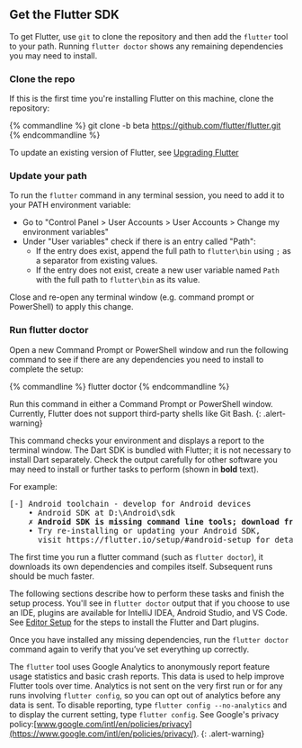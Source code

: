 ## Get the Flutter SDK

To get Flutter, use `git` to clone the repository and then add the `flutter` tool to your path.
Running `flutter doctor` shows any remaining dependencies you may need to install.

### Clone the repo

If this is the first time you're installing Flutter on this machine, clone the
repository:

{% commandline %}
git clone -b beta https://github.com/flutter/flutter.git
{% endcommandline %}

To update an existing version of Flutter, see [Upgrading Flutter](/upgrading/)

### Update your path

To run the `flutter` command in any terminal session, you need to add it to your PATH environment variable:

* Go to "Control Panel > User Accounts > User Accounts > Change my environment variables"
* Under "User variables" check if there is an entry called "Path":
    * If the entry does exist, append the full path to `flutter\bin` using `;` as a separator from existing values.
    * If the entry does not exist, create a new user variable named `Path` with the full path to `flutter\bin` as its value.

Close and re-open any terminal window (e.g. command prompt or PowerShell) to apply this change.

### Run flutter doctor

Open a new Command Prompt or PowerShell window and run the following command to
see if there  are any dependencies you need to install to complete the setup:

{% commandline %}
flutter doctor
{% endcommandline %}

Run this command in either a Command Prompt or PowerShell window. Currently, Flutter does
not support third-party shells like Git Bash.
{: .alert-warning}

This command checks your environment and displays a report to the terminal window.
The Dart SDK is bundled with Flutter; it is not necessary to install Dart separately.
Check the output carefully for other software you may need to install or further 
tasks to perform (shown in **bold** text).

For example:
<pre>
[-] Android toolchain - develop for Android devices
    • Android SDK at D:\Android\sdk
    <strong>✗ Android SDK is missing command line tools; download from https://goo.gl/XxQghQ</strong>
    • Try re-installing or updating your Android SDK,
      visit https://flutter.io/setup/#android-setup for detailed instructions.
</pre>

The first time you run a flutter command (such as `flutter doctor`), it downloads its own dependencies and compiles
itself. Subsequent runs should be much faster.

The following sections describe how to perform these tasks and finish the setup process.
You'll see in `flutter doctor` output that if you choose to use an IDE, plugins
are available for IntelliJ IDEA, Android Studio, and VS Code. See [Editor Setup](/get-started/editor/)
for the steps to install the Flutter and Dart plugins.

Once you have installed any missing dependencies, run the `flutter doctor` command again to
verify that you’ve set everything up correctly.

The `flutter` tool uses Google Analytics to anonymously report feature usage statistics
and basic crash reports. This data is used to help improve Flutter tools over time.
Analytics is not sent on the very first run or for any runs involving `flutter config`,
so you can opt out of analytics before any data is sent. To disable reporting, 
type `flutter config --no-analytics` and to display the current setting, type 
`flutter config`. See Google's privacy policy:[www.google.com/intl/en/policies/privacy](https://www.google.com/intl/en/policies/privacy/).
{: .alert-warning}

